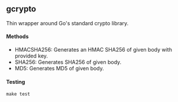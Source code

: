 ## gcrypto

Thin wrapper around Go's standard crypto library.

#### Methods

* HMACSHA256: Generates an HMAC SHA256 of given body with provided key.
* SHA256: Generates SHA256 of given body.
* MD5: Generates MD5 of given body.

#### Testing

`make test`
